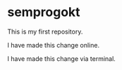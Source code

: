 # semprogokt

This is my first repository.

I have made this change online.

I have made this change via terminal.

